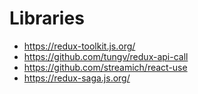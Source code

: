 # Libraries

- https://redux-toolkit.js.org/
- https://github.com/tungv/redux-api-call
- https://github.com/streamich/react-use
- https://redux-saga.js.org/
